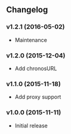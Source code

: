 ## Changelog

### v1.2.1 (2016-05-02)

* Maintenance

### v1.2.0 (2015-12-04)

* Add chronosURL

### v1.1.0 (2015-11-18)

* Add proxy support

### v1.0.0 (2015-11-11)

* Initial release